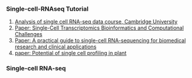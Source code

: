 ### Single-cell-RNAseq Tutorial

1. [Analysis of single cell RNA-seq data course, Cambridge University](https://github.com/hemberg-lab/scRNA.seq.course)
2. [Paper: Single-Cell Transcriptomics Bioinformatics and Computational Challenges](https://www.frontiersin.org/articles/10.3389/fgene.2016.00163/full)
3. [Paper: A practical guide to single-cell RNA-sequencing for biomedical research and clinical applications](https://genomemedicine.biomedcentral.com/articles/10.1186/s13073-017-0467-4)
4. [paper: Potential of single cell profiling in plant](https://genomebiology.biomedcentral.com/track/pdf/10.1186/s13059-016-0931-2)


### Single-cell RNA-seq 
